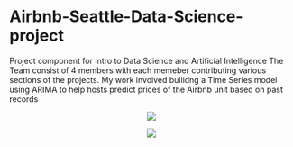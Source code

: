 # Airbnb-Seattle-Data-Science-project

Project component for Intro to Data Science and Artificial Intelligence
The Team consist of 4 members with each memeber contributing various sections of the projects.
My work involved builidng a Time Series model using ARIMA to help hosts predict prices of the Airbnb unit based on past records


<p align="center">
  <img src="https://user-images.githubusercontent.com/29830837/155881499-bd3962ec-58da-4bd5-923f-7edbd06e39ef.png">
</p>


<p align="center">
  <img src="https://user-images.githubusercontent.com/29830837/155881502-5b7218b2-1b10-4a4f-ab47-962b6dc17180.png">
</p>

